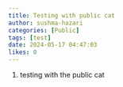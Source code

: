 ```yaml
---
title: Testing with public cat
author: sushma-hazari
categories: [Public]
tags: [test]
date: 2024-05-17 04:47:03 
likes: 0
---
```


1. testing with the public cat